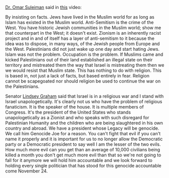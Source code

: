 [Dr. Omar Suleiman](https://yaqeeninstitute.org/team/omar-suleiman) said in [this](https://youtu.be/DjhQwkq4m-c?si=DQI66R7nvWCE7n9p&t=826) video:

By insisting on facts. Jews have lived in the Muslim world for as long as Islam has existed in the Muslim world. Anti-Semitism is the crime of the West. You have historic Jewish communities in the Muslim world; show me that counterpart in the West; it doesn't exist. Zionism is an inherently racist project and in and of itself has a layer of anti-semitism to it because the idea was to dispose, in many ways, of the Jewish people from Europe and the West. Palestinians did not just wake up one day and start hating Jews. Islam was not the problem. Occupation is the problem. If Muslims came and kicked Palestinians out of their land established an illegal state on their territory and mistreated them the way that Israel is mistreating them then we we would resist that Muslim state. This has nothing to do with religion. This is based in, not just a lack of facts, but based entirely in fear. Religion cannot be scapegoated nor should religion be used to continue the war on the Palestinians.

Senator [Lindsey Graham](https://en.wikipedia.org/wiki/Lindsey_Graham) said that Israel is in a religious war and I stand with Israel unapologetically. It's clearly not us who have the problem of religious fanaticism. It is the speaker of the house. It is multiple members of Congress. It's the president of the United States who stands unapologetically as a Zionist and who speaks with such disregard for Palestinian Humanity and the children who are being slaughtered in his own country and abroad. We have a president whose Legacy will be genocide. We call him Genocide Joe for a reason. You can't fight that evil if you can't name it properly and it is important for us to no longer allow the Democratic party or a Democratic president to say well I am the lesser of the two evils. How much more evil can you get than an average of 10,000 civilians being killed a month you don't get much more evil than that so we're not going to fall for it anymore we will hold him accountable and we look forward to holding every single politician that has stood for this genocide accountable come November 24.
